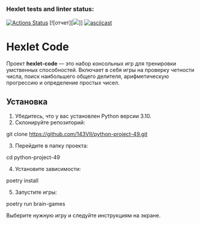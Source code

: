 ### Hexlet tests and linter status:
[![Actions Status](https://github.com/143VII/python-project-49/actions/workflows/hexlet-check.yml/badge.svg)](https://github.com/143VII/python-project-49/actions)
[![отчет][<a href="https://codeclimate.com/github/143VII/python-project-49/test_coverage"><img src="https://api.codeclimate.com/v1/badges/1f35ab337939bff12086/test_coverage" /></a>]]
[![asciicast](https://asciinema.org/a/VyLFL5tcdazhdS3FqP4FKylR2.svg)](https://asciinema.org/a/VyLFL5tcdazhdS3FqP4FKylR2)

# Hexlet Code

Проект **hexlet-code** — это набор консольных игр для тренировки умственных способностей. Включает в себя игры на проверку четности числа, поиск наибольшего общего делителя, арифметическую прогрессию и определение простых чисел.

## Установка

1. Убедитесь, что у вас установлен Python версии 3.10.
2. Склонируйте репозиторий:

git clone https://github.com/143VII/python-project-49.git

3. Перейдите в папку проекта:

cd python-project-49

4. Установите зависимости:

poetry install

5. Запустите игры:

poetry run brain-games

Выберите нужную игру и следуйте инструкциям на экране.